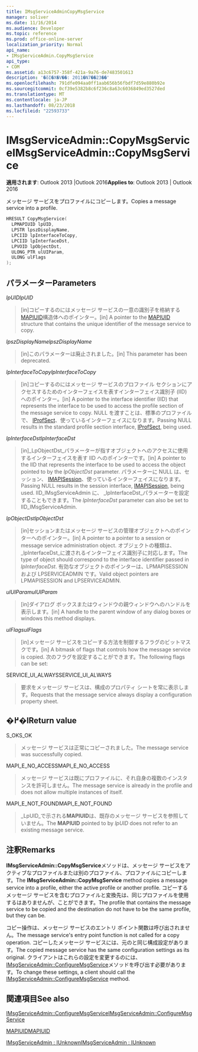 ```yaml
---
title: IMsgServiceAdminCopyMsgService
manager: soliver
ms.date: 11/16/2014
ms.audience: Developer
ms.topic: reference
ms.prod: office-online-server
localization_priority: Normal
api_name:
- IMsgServiceAdmin.CopyMsgService
api_type:
- COM
ms.assetid: a13c6757-358f-421a-9a76-de7483501613
description: '�ŏI�X�V��: 2011�N7��23��'
ms.openlocfilehash: 791dfe094aa0ff1aab656b56fbdf7d59e880b92e
ms.sourcegitcommit: 0cf39e5382b8c6f236c8a63c6036849ed3527ded
ms.translationtype: MT
ms.contentlocale: ja-JP
ms.lasthandoff: 08/23/2018
ms.locfileid: "22593733"
---
```

# <a name="imsgserviceadmincopymsgservice"></a><span data-ttu-id="55a9b-103">IMsgServiceAdmin::CopyMsgService</span><span class="sxs-lookup"><span data-stu-id="55a9b-103">IMsgServiceAdmin::CopyMsgService</span></span>

  
  
<span data-ttu-id="55a9b-104">**適用されます**: Outlook 2013 |Outlook 2016</span><span class="sxs-lookup"><span data-stu-id="55a9b-104">**Applies to**: Outlook 2013 | Outlook 2016</span></span> 
  
<span data-ttu-id="55a9b-105">メッセージ サービスをプロファイルにコピーします。</span><span class="sxs-lookup"><span data-stu-id="55a9b-105">Copies a message service into a profile.</span></span> 
  
```cpp
HRESULT CopyMsgService(
  LPMAPIUID lpUID,
  LPSTR lpszDisplayName,
  LPCIID lpInterfaceToCopy,
  LPCIID lpInterfaceDst,
  LPVOID lpObjectDst,
  ULONG_PTR ulUIParam,
  ULONG ulFlags
);
```

## <a name="parameters"></a><span data-ttu-id="55a9b-106">パラメーター</span><span class="sxs-lookup"><span data-stu-id="55a9b-106">Parameters</span></span>

 <span data-ttu-id="55a9b-107">_lpUID_</span><span class="sxs-lookup"><span data-stu-id="55a9b-107">_lpUID_</span></span>
  
> <span data-ttu-id="55a9b-108">[in]コピーするのにはメッセージ サービスの一意の識別子を格納する[MAPIUID](mapiuid.md)構造体へのポインター。</span><span class="sxs-lookup"><span data-stu-id="55a9b-108">[in] A pointer to the [MAPIUID](mapiuid.md) structure that contains the unique identifier of the message service to copy.</span></span> 
    
 <span data-ttu-id="55a9b-109">_lpszDisplayName_</span><span class="sxs-lookup"><span data-stu-id="55a9b-109">_lpszDisplayName_</span></span>
  
> <span data-ttu-id="55a9b-110">[in]このパラメーターは廃止されました。</span><span class="sxs-lookup"><span data-stu-id="55a9b-110">[in] This parameter has been deprecated.</span></span> 
    
 <span data-ttu-id="55a9b-111">_lpInterfaceToCopy_</span><span class="sxs-lookup"><span data-stu-id="55a9b-111">_lpInterfaceToCopy_</span></span>
  
> <span data-ttu-id="55a9b-112">[in]コピーするのにはメッセージ サービスのプロファイル セクションにアクセスするためのインターフェイスを表すインターフェイス識別子 (IID) へのポインター。</span><span class="sxs-lookup"><span data-stu-id="55a9b-112">[in] A pointer to the interface identifier (IID) that represents the interface to be used to access the profile section of the message service to copy.</span></span> <span data-ttu-id="55a9b-113">NULL を渡すことは、標準のプロファイルで、 [IProfSect](iprofsectimapiprop.md)、使っているインターフェイスになります。</span><span class="sxs-lookup"><span data-stu-id="55a9b-113">Passing NULL results in the standard profile section interface, [IProfSect](iprofsectimapiprop.md), being used.</span></span>
    
 <span data-ttu-id="55a9b-114">_lpInterfaceDst_</span><span class="sxs-lookup"><span data-stu-id="55a9b-114">_lpInterfaceDst_</span></span>
  
> <span data-ttu-id="55a9b-115">[in]_LpObjectDst_パラメーターが指すオブジェクトへのアクセスに使用するインターフェイスを表す IID へのポインターです。</span><span class="sxs-lookup"><span data-stu-id="55a9b-115">[in] A pointer to the IID that represents the interface to be used to access the object pointed to by the  _lpObjectDst_ parameter.</span></span> <span data-ttu-id="55a9b-116">パラメーターに NULL は、セッション、 [IMAPISession](imapisessioniunknown.md)、使っているインターフェイスになります。</span><span class="sxs-lookup"><span data-stu-id="55a9b-116">Passing NULL results in the session interface, [IMAPISession](imapisessioniunknown.md), being used.</span></span> <span data-ttu-id="55a9b-117">IID_IMsgServiceAdmin に、 _lpInterfaceDst_パラメーターを設定することもできます。</span><span class="sxs-lookup"><span data-stu-id="55a9b-117">The  _lpInterfaceDst_ parameter can also be set to IID_IMsgServiceAdmin.</span></span> 
    
 <span data-ttu-id="55a9b-118">_lpObjectDst_</span><span class="sxs-lookup"><span data-stu-id="55a9b-118">_lpObjectDst_</span></span>
  
> <span data-ttu-id="55a9b-119">[in]セッションまたはメッセージ サービスの管理オブジェクトへのポインターへのポインター。</span><span class="sxs-lookup"><span data-stu-id="55a9b-119">[in] A pointer to a pointer to a session or message service administration object.</span></span> <span data-ttu-id="55a9b-120">オブジェクトの種類は、 _lpInterfaceDst_に渡されるインターフェイス識別子に対応します。</span><span class="sxs-lookup"><span data-stu-id="55a9b-120">The type of object should correspond to the interface identifier passed in  _lpInterfaceDst_.</span></span> <span data-ttu-id="55a9b-121">有効なオブジェクトのポインターは、LPMAPISESSION および LPSERVICEADMIN です。</span><span class="sxs-lookup"><span data-stu-id="55a9b-121">Valid object pointers are LPMAPISESSION and LPSERVICEADMIN.</span></span>
    
 <span data-ttu-id="55a9b-122">_ulUIParam_</span><span class="sxs-lookup"><span data-stu-id="55a9b-122">_ulUIParam_</span></span>
  
> <span data-ttu-id="55a9b-123">[in]ダイアログ ボックスまたはウィンドウの親ウィンドウへのハンドルを表示します。</span><span class="sxs-lookup"><span data-stu-id="55a9b-123">[in] A handle to the parent window of any dialog boxes or windows this method displays.</span></span>
    
 <span data-ttu-id="55a9b-124">_ulFlags_</span><span class="sxs-lookup"><span data-stu-id="55a9b-124">_ulFlags_</span></span>
  
> <span data-ttu-id="55a9b-125">[in]メッセージ サービスをコピーする方法を制御するフラグのビットマスクです。</span><span class="sxs-lookup"><span data-stu-id="55a9b-125">[in] A bitmask of flags that controls how the message service is copied.</span></span> <span data-ttu-id="55a9b-126">次のフラグを設定することができます。</span><span class="sxs-lookup"><span data-stu-id="55a9b-126">The following flags can be set:</span></span>
    
<span data-ttu-id="55a9b-127">SERVICE_UI_ALWAYS</span><span class="sxs-lookup"><span data-stu-id="55a9b-127">SERVICE_UI_ALWAYS</span></span> 
  
> <span data-ttu-id="55a9b-128">要求をメッセージ サービスは、構成のプロパティ シートを常に表示します。</span><span class="sxs-lookup"><span data-stu-id="55a9b-128">Requests that the message service always display a configuration property sheet.</span></span>
    
## <a name="return-value"></a><span data-ttu-id="55a9b-129">�߂�l</span><span class="sxs-lookup"><span data-stu-id="55a9b-129">Return value</span></span>

<span data-ttu-id="55a9b-130">S_OK</span><span class="sxs-lookup"><span data-stu-id="55a9b-130">S_OK</span></span> 
  
> <span data-ttu-id="55a9b-131">メッセージ サービスは正常にコピーされました。</span><span class="sxs-lookup"><span data-stu-id="55a9b-131">The message service was successfully copied.</span></span>
    
<span data-ttu-id="55a9b-132">MAPI_E_NO_ACCESS</span><span class="sxs-lookup"><span data-stu-id="55a9b-132">MAPI_E_NO_ACCESS</span></span> 
  
> <span data-ttu-id="55a9b-133">メッセージ サービスは既にプロファイルに、それ自身の複数のインスタンスを許可しません。</span><span class="sxs-lookup"><span data-stu-id="55a9b-133">The message service is already in the profile and does not allow multiple instances of itself.</span></span>
    
<span data-ttu-id="55a9b-134">MAPI_E_NOT_FOUND</span><span class="sxs-lookup"><span data-stu-id="55a9b-134">MAPI_E_NOT_FOUND</span></span> 
  
> <span data-ttu-id="55a9b-135">_LpUID_で示される**MAPIUID**は、既存のメッセージ サービスを参照していません。</span><span class="sxs-lookup"><span data-stu-id="55a9b-135">The **MAPIUID** pointed to by  _lpUID_ does not refer to an existing message service.</span></span> 
    
## <a name="remarks"></a><span data-ttu-id="55a9b-136">注釈</span><span class="sxs-lookup"><span data-stu-id="55a9b-136">Remarks</span></span>

<span data-ttu-id="55a9b-137">**IMsgServiceAdmin::CopyMsgService**メソッドは、メッセージ サービスをアクティブなプロファイルまたは別のプロファイル、プロファイルにコピーします。</span><span class="sxs-lookup"><span data-stu-id="55a9b-137">The **IMsgServiceAdmin::CopyMsgService** method copies a message service into a profile, either the active profile or another profile.</span></span> <span data-ttu-id="55a9b-138">コピーするメッセージ サービスを含むプロファイルと変換先は、同じプロファイルを使用するはありませんが、ことができます。</span><span class="sxs-lookup"><span data-stu-id="55a9b-138">The profile that contains the message service to be copied and the destination do not have to be the same profile, but they can be.</span></span> 
  
<span data-ttu-id="55a9b-139">コピー操作は、メッセージ サービスのエントリ ポイント関数は呼び出されません。</span><span class="sxs-lookup"><span data-stu-id="55a9b-139">The message service's entry point function is not called for a copy operation.</span></span> <span data-ttu-id="55a9b-140">コピーしたメッセージ サービスには、元のと同じ構成設定があります。</span><span class="sxs-lookup"><span data-stu-id="55a9b-140">The copied message service has the same configuration settings as its original.</span></span> <span data-ttu-id="55a9b-141">クライアントはこれらの設定を変更するのには、 [IMsgServiceAdmin::ConfigureMsgService](imsgserviceadmin-configuremsgservice.md)メソッドを呼び出す必要があります。</span><span class="sxs-lookup"><span data-stu-id="55a9b-141">To change these settings, a client should call the [IMsgServiceAdmin::ConfigureMsgService](imsgserviceadmin-configuremsgservice.md) method.</span></span> 
  
## <a name="see-also"></a><span data-ttu-id="55a9b-142">関連項目</span><span class="sxs-lookup"><span data-stu-id="55a9b-142">See also</span></span>



[<span data-ttu-id="55a9b-143">IMsgServiceAdmin::ConfigureMsgService</span><span class="sxs-lookup"><span data-stu-id="55a9b-143">IMsgServiceAdmin::ConfigureMsgService</span></span>](imsgserviceadmin-configuremsgservice.md)
  
[<span data-ttu-id="55a9b-144">MAPIUID</span><span class="sxs-lookup"><span data-stu-id="55a9b-144">MAPIUID</span></span>](mapiuid.md)
  
[<span data-ttu-id="55a9b-145">IMsgServiceAdmin : IUnknown</span><span class="sxs-lookup"><span data-stu-id="55a9b-145">IMsgServiceAdmin : IUnknown</span></span>](imsgserviceadminiunknown.md)

